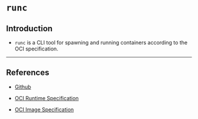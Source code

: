 # `runc`

## Introduction

* `runc` is a CLI tool for spawning and running containers according to the OCI specification.

---

## References

* [Github](https://github.com/opencontainers/runc)

* [OCI Runtime Specification](https://github.com/opencontainers/runtime-spec)

* [OCI Image Specification](https://github.com/opencontainers/image-spec)